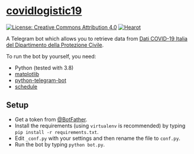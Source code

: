 # [covidlogistic19](https://t.me/covidstats)

[![License: Creative Commons Attribution 4.0](https://img.shields.io/badge/License-Creative%20Commons%20Attribution%204.0%20International-blue.svg)](./LICENSE) [![Hearot](https://img.shields.io/badge/Developer-%20@hearot-blue.svg)](https://t.me/hearot)

A Telegram bot which allows you to retrieve data from [Dati COVID-19 Italia del Dipartimento della Protezione Civile](https://github.com/pcm-dpc/COVID-19).

To run the bot by yourself, you need:
- Python (tested with 3.8)
- [matplotlib](https://github.com/matplotlib/matplotlib)
- [python-telegram-bot](https://github.com/python-telegram-bot/python-telegram-bot)
- [schedule](https://github.com/dbader/schedule)

## Setup
- Get a token from [@BotFather](http://telegram.me/BotFather).
- Install the requirements (using `virtualenv` is recommended) by typing `pip install -r requirements.txt`.
- Edit `_conf.py` with your settings and then rename the file to `conf.py`.
- Run the bot by typing `python bot.py`.